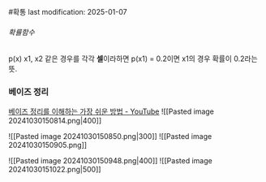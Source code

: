 #확통
last modification: 2025-01-07

###### 확률함수
p(x)
x1, x2 같은 경우를 각각 **셀**이라하면
p(x1) = 0.2이면 x1의 경우 확률이 0.2라는 뜻.

### 베이즈 정리
[베이즈 정리를 이해하는 가장 쉬운 방법 - YouTube](https://youtu.be/Y4ecU7NkiEI?si=q3F3fY6KWAjTUSRN)
![[Pasted image 20241030150814.png|400]]

![[Pasted image 20241030150850.png|300]]
![[Pasted image 20241030150905.png]]

![[Pasted image 20241030150948.png|400]]
![[Pasted image 20241030151022.png|500]]
